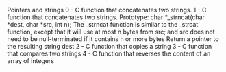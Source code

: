 Pointers and strings
0 - C function that concatenates two strings.
1 - C function that concatenates two strings.
	Prototype: char *_strncat(char *dest, char *src, int n);
	The _strncat function is similar to the _strcat function, except that
	it will use at most n bytes from src; and
	src does not need to be null-terminated if it contains n or more bytes
	Return a pointer to the resulting string dest
2 - C function that copies a string
3 - C function that compares two strings
4 - C function that reverses the content of an array of integers
